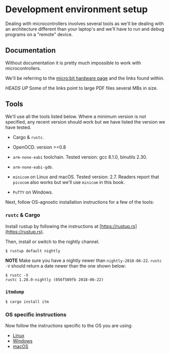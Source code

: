# Development environment setup

Dealing with microcontrollers involves several tools as we'll be dealing with an architecture
different than your laptop's and we'll have to run and debug programs on a "remote" device.

## Documentation

Without documentation it is pretty much impossible to work with microcontrollers.

We'll be referring to the [micro:bit hardware page][microbit] and the links found within.

[microbit]: http://tech.microbit.org/hardware

*HEADS UP* Some of the links point to large PDF files several MBs in size.

## Tools

We'll use all the tools listed below. Where a minimum version is not specified, any recent version
should work but we have listed the version we have tested.

- Cargo & `rustc`.

- OpenOCD. version >=0.8

- `arm-none-eabi` toolchain. Tested version: gcc 8.1.0, binutils 2.30.

- `arm-none-eabi-gdb`.

- `minicom` on Linux and macOS. Tested version: 2.7. 
  Readers report that `picocom` also works but we'll use `minicom` in this book.

- `PuTTY` on Windows.

Next, follow OS-agnostic installation instructions for a few of the tools:

### `rustc` & Cargo

Install rustup by following the instructions at [https://rustup.rs](https://rustup.rs).

Then, install or switch to the nightly channel.

``` shell
$ rustup default nightly
```

**NOTE** Make sure you have a nightly newer than `nightly-2018-06-22`.
`rustc -V` should return a date newer than the one shown below:

``` shell
$ rustc -V
rustc 1.28.0-nightly (056f589fb 2018-06-22)
```

### `itmdump`

``` shell
$ cargo install itm
```

### OS specific instructions

Now follow the instructions specific to the OS you are using:

- [Linux](setup/LINUX.html)
- [Windows](setup/WINDOWS.html)
- [macOS](setup/MACOS.html)
